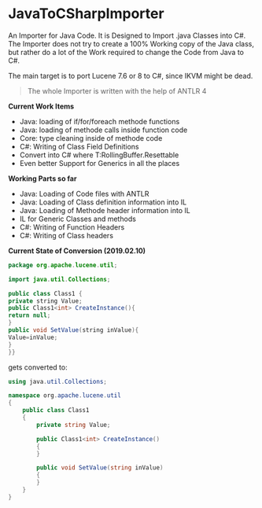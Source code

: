 # JavaToCSharpImporter
An Importer for Java Code. It is Designed to Import .java Classes into C#. 
The Importer does not try to create a 100% Working copy of the Java class, but rather do a lot of the Work required to change the Code from Java to C#.

The main target is to port Lucene 7.6 or 8 to C#, since IKVM might be dead.

> The whole Importer is written with the help of ANTLR 4

**Current Work Items**

- Java: loading of if/for/foreach methode functions
- Java: loading of methode calls inside function code 
- Core: type cleaning inside of methode code
- C#: Writing of Class Field Definitions
- Convert <T extends RollingBuffer.Resettable> into C# where T:RollingBuffer.Resettable
- Even better Support for Generics in all the places
 

**Working Parts so far**

- Java: Loading of Code files with ANTLR
- Java: Loading of Class definition information into IL
- Java: Loading of Methode header information into IL
- IL for Generic Classes and methods
- C#: Writing of Function Headers
- C#: Writing of Class headers


**Current State of Conversion (2019.02.10)**

```Java
package org.apache.lucene.util;

import java.util.Collections;

public class Class1 {
private string Value;
public Class1<int> CreateInstance(){
return null;
}
public void SetValue(string inValue){
Value=inValue;
}
}}
```
gets converted to:

```C#
using java.util.Collections;

namespace org.apache.lucene.util
{
    public class Class1
    {
        private string Value;

        public Class1<int> CreateInstance()
        {
        }

        public void SetValue(string inValue)
        {
        }
    }
}
```
